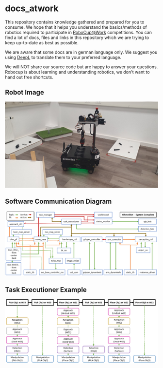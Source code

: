 # docs_atwork

This repository contains knowledge gathered and prepared for you to consume.
We hope that it helps you understand the basics/methods of robotics required to participate in [RoboCup@Work](https://atwork.robocup.org/) competitions.
You can find a lot of docs, files and links in this repository which we are trying to keep up-to-date as best as possible.

We are aware that some docs are in german language only. 
We suggest you using [DeepL](https://www.deepl.com/translator) to translate them to your preferred language.

We will NOT share our source code but are happy to answer your questions.
Robocup is about learning and understanding robotics, we don't want to hand out free shortcuts.



## Robot Image

![](https://github.com/autonohm/docs_atwork/blob/main/images/ohmnibot_arena.jpg)

## Software Communication Diagram

![](https://github.com/autonohm/docs_atwork/blob/main/images/software_com_overview.PNG)

## Task Executioner Example

![](https://github.com/autonohm/docs_atwork/blob/main/images/example_states.PNG)
